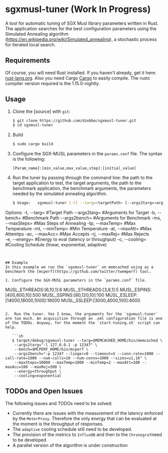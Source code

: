 # sgxmusl-tuner (Work In Progress)
A tool for automatic tuning of SGX Musl library parameters written in Rust. The application searches for the best configuration parameters using the Simulated Annealing algorithm (https://en.wikipedia.org/wiki/Simulated_annealing), a stochastic process for iterated local search.

## Requirements
Of course, you will need Rust installed. If you haven't already, get it here: [rust-lang.org](https://www.rust-lang.org). Also you need Cargo [Cargo](https://crates.io) to easily compile. The rustc compiler version required is the 1.15.0-nightly.


## Usage

1. Clone the [source] with `git`:

   ```sh
   $ git clone https://github.com/dzobbe/sgxmusl-tuner.git
   $ cd sgxmusl-tuner
   ```
2. Build

     ```sh
    $ sudo cargo build
    ```
3. Configure the SGX-MUSL parameters in the `params.conf` file. The syntax is the following:

   ```
   [Param_name]:[min_value,max_value,step]:[initial_value]
   ```
4. Run the tuner by passing through the command line: the path to the target application to test, the target arguments, the path to the benchmark application, the benchmark arguments, the parameters needed by the simulated annealing algorithm.

   ```sh
   $ Usage:   sgxmusl-tuner [-t] --targ=<targetPath> [--args2targ=<args>] [-b] --bench=<benchmarkPath> [--args2bench=<args>] [-ms] --         maxSteps=<maxSteps> [-t] --maxTemp=<maxTemperature> [-mt] --minTemp=<minTemperature> [-at] --maxAtt=<maxAttempts> [-ac] --maxAcc=   <maxAccepts> [-rj] --maxRej=<maxRejects> --energy=<energy> --cooling=<cooling>
  Options:
    -t,    --targ=<args>     	  #Target Path
    --args2targ=<args>          #Arguments for Target
    -b,    --bench=<args>       #Benchmark Path
    --args2bench=<args>         #Arguments for Benchmark
    -ms,   --maxSteps=<args>    #Max Steps of Annealing
    -tp,   --maxTemp=<args>     #Max Temperature
    -mt,   --minTemp=<args>     #Min Temperature
    -at,   --maxAtt=<args>      #Max Attemtps
    -ac,   --maxAcc=<args>      #Max Accepts
    -rj,   --maxRej=<args>      #Max Rejects  
    -e,	   --energy=<args>     #Energy to eval (latency or throughput)
    -c,    --cooling=<args>     #Cooling Schedule (linear, exponential, adaptive)
   ```
   

## Example
In this example we run the `sgxmusl-tuner` on memcached using as a benchmark the [mcperf](https://github.com/twitter/twemperf) tool.

1. Configure the SGX-MUSL parameters in the `params.conf` file. 

```
MUSL_ETHREADS:[6,10,1]:6
MUSL_STHREADS:[3,8,1]:5
MUSL_ESPINS:[400,600,10]:500
MUSL_SSPINS:[80,120,10]:100
MUSL_ESLEEP:[14000,18000,1000]:16000
MUSL_SSLEEP:[3000,4000,100]:4000
```

2.  Run the tuner. Yes I know, the arguments for the `sgxmusl-tuner` are too much. An acquisition through an .xml configuration file is one of the TODOs. Anyway, for the moment the `start-tuning.sh` script can help.

   ```sh
   $ target/debug/sgxmusl-tuner --targ=$MEMCACHED_HOME/bin/memcached \
    --args2targ="-l 127.0.0.1 -p 12347" \
    --bench=$MCPERF_HOME/bin/mcperf \
    --args2bench="-p 12347 --linger=0 --timeout=5 --conn-rate=1000 --call-rate=1000 --num-calls=10 --num-conns=1000 --sizes=u1,16" \
    --maxSteps=10000 --maxTemp=1000 --minTemp=2 --maxAtt=100 --maxAcc=100 --maxRej=500 \
    --energy=throughput \
    --cooling=exponential
   ```

## TODOs and Open Issues
The following issues and TODOs need to be solved:
* Currently there are issues with the measurement of the latency enforced by the `MeterProxy`. Therefore the only energy that can be evaluated at the moment is the throughput of responses.
* The `adaptive` cooling schedule still need to be developed.
* The provision of the metrics to `InfluxDB` and then to the `Chronograf`need to be developed
* A parallel version of the algorithm is under construction

